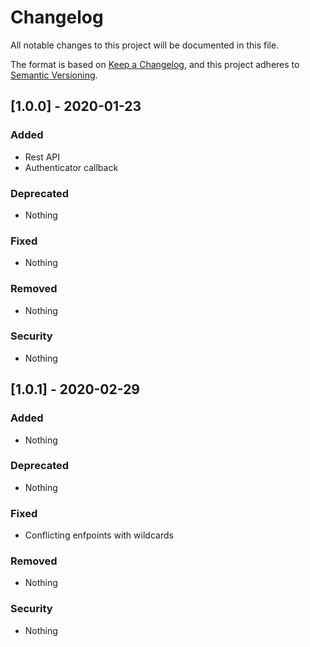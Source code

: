 # Changelog
All notable changes to this project will be documented in this file.

The format is based on [Keep a Changelog](https://keepachangelog.com/en/1.0.0/),
and this project adheres to [Semantic Versioning](https://semver.org/spec/v2.0.0.html).

## [1.0.0] - 2020-01-23

### Added
- Rest API
- Authenticator callback

### Deprecated
- Nothing

### Fixed
- Nothing

### Removed
- Nothing

### Security
- Nothing

## [1.0.1] - 2020-02-29

### Added
- Nothing

### Deprecated
- Nothing

### Fixed
- Conflicting enfpoints with wildcards

### Removed
- Nothing

### Security
- Nothing
